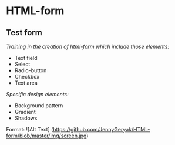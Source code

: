 # HTML-form
## Test form
*Training in the creation of html-form which include those elements:*
* Text field
* Select
* Radio-button
* Checkbox
* Text area

*Specific design elements:*
* Background pattern
* Gradient
* Shadows


Format: ![Alt Text] (https://github.com/JennyGeryak/HTML-form/blob/master/img/screen.jpg)
